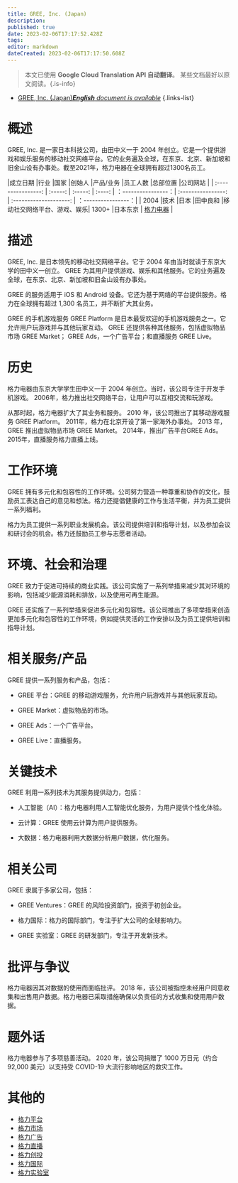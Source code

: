 ```yaml
---
title: GREE, Inc. (Japan)
description: 
published: true
date: 2023-02-06T17:17:52.428Z
tags: 
editor: markdown
dateCreated: 2023-02-06T17:17:50.608Z
---
```


> 本文已使用 **Google Cloud Translation API 自动翻译**。
某些文档最好以原文阅读。{.is-info}



- [GREE, Inc. (Japan)***English** document is available*](/en/Knowledge-base/Dictionary/Company/gree-inc-japan)
{.links-list}


# 概述

GREE, Inc. 是一家日本科技公司，由田中义一于 2004 年创立。它是一个提供游戏和娱乐服务的移动社交网络平台。它的业务遍及全球，在东京、北京、新加坡和旧金山设有办事处。截至2021年，格力电器在全球拥有超过1300名员工。

|成立日期 |行业 |国家 |创始人 |产品/业务 |员工人数 |总部位置 |公司网站 |
| :----------------: | :-----: | :-----: | :----: | ：----------------：| :----------------: | :--------------------: | ：----------------：|
| 2004 |技术 |日本 |田中良和 |移动社交网络平台、游戏、娱乐| 1300+ |日本东京 | [格力电器](https://corp.gree.net/en/) |

# 描述

GREE, Inc. 是日本领先的移动社交网络平台。它于 2004 年由当时就读于东京大学的田中义一创立。 GREE 为其用户提供游戏、娱乐和其他服务。它的业务遍及全球，在东京、北京、新加坡和旧金山设有办事处。

GREE 的服务适用于 iOS 和 Android 设备。它还为基于网络的平台提供服务。格力在全球拥有超过 1,300 名员工，并不断扩大其业务。

GREE 的手机游戏服务 GREE Platform 是日本最受欢迎的手机游戏服务之一。它允许用户玩游戏并与其他玩家互动。 GREE 还提供各种其他服务，包括虚拟物品市场 GREE Market； GREE Ads，一个广告平台；和直播服务 GREE Live。

# 历史

格力电器由东京大学学生田中义一于 2004 年创立。当时，该公司专注于开发手机游戏。 2006年，格力推出社交网络平台，让用户可以互相交流和玩游戏。

从那时起，格力电器扩大了其业务和服务。 2010 年，该公司推出了其移动游戏服务 GREE Platform。 2011年，格力在北京开设了第一家海外办事处。 2013 年，GREE 推出虚拟物品市场 GREE Market。 2014年，推出广告平台GREE Ads。 2015年，直播服务格力直播上线。

# 工作环境

GREE 拥有多元化和包容性的工作环境。公司努力营造一种尊重和协作的文化，鼓励员工表达自己的意见和想法。格力还提倡健康的工作与生活平衡，并为员工提供一系列福利。

格力为员工提供一系列职业发展机会。该公司提供培训和指导计划，以及参加会议和研讨会的机会。格力还鼓励员工参与志愿者活动。

# 环境、社会和治理

GREE 致力于促进可持续的商业实践。该公司实施了一系列举措来减少其对环境的影响，包括减少能源消耗和排放，以及使用可再生能源。

GREE 还实施了一系列举措来促进多元化和包容性。该公司推出了多项举措来创造更加多元化和包容性的工作环境，例如提供灵活的工作安排以及为员工提供培训和指导计划。

# 相关服务/产品

GREE 提供一系列服务和产品，包括：

- GREE 平台：GREE 的移动游戏服务，允许用户玩游戏并与其他玩家互动。

- GREE Market：虚拟物品的市场。

- GREE Ads：一个广告平台。

- GREE Live：直播服务。

# 关键技术

GREE 利用一系列技术为其服务提供动力，包括：

- 人工智能（AI）：格力电器利用人工智能优化服务，为用户提供个性化体验。

- 云计算：GREE 使用云计算为用户提供服务。

- 大数据：格力电器利用大数据分析用户数据，优化服务。

# 相关公司

GREE 隶属于多家公司，包括：

- GREE Ventures：GREE 的风险投资部门，投资于初创企业。

- 格力国际：格力的国际部门，专注于扩大公司的全球影响力。

- GREE 实验室：GREE 的研发部门，专注于开发新技术。

# 批评与争议

格力电器因其对数据的使用而面临批评。 2018 年，该公司被指控未经用户同意收集和出售用户数据。格力电器已采取措施确保以负责任的方式收集和使用用户数据。

# 题外话

格力电器参与了多项慈善活动。 2020 年，该公司捐赠了 1000 万日元（约合 92,000 美元）以支持受 COVID-19 大流行影响地区的救灾工作。

# 其他的

- [格力平台](https://gree-platform.com/)
- [格力市场](https://market.gree.net/)
- [格力广告](https://ads.gree.net/)
- [格力直播](https://live.gree.net/)
- [格力创投](https://ventures.gree.net/)
- [格力国际](https://international.gree.net/)
- [格力实验室](https://lab.gree.net/)